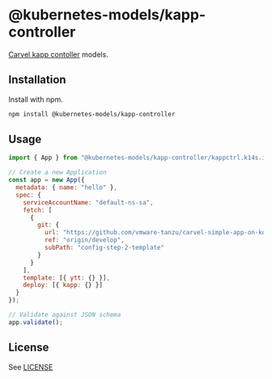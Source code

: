 # @kubernetes-models/kapp-controller

[Carvel kapp contoller](https://github.com/vmware-tanzu/carvel-kapp-controller) models.

## Installation

Install with npm.

```sh
npm install @kubernetes-models/kapp-controller
```

## Usage

```js
import { App } from "@kubernetes-models/kapp-controller/kappctrl.k14s.io/v1alpha1/App";

// Create a new Application
const app = new App({
  metadata: { name: "hello" },
  spec: {
    serviceAccountName: "default-ns-sa",
    fetch: [
      {
        git: {
          url: "https://github.com/vmware-tanzu/carvel-simple-app-on-kubernetes",
          ref: "origin/develop",
          subPath: "config-step-2-template"
        }
      }
    ],
    template: [{ ytt: {} }],
    deploy: [{ kapp: {} }]
  }
});

// Validate against JSON schema
app.validate();
```

## License

See [LICENSE](../../LICENSE)
